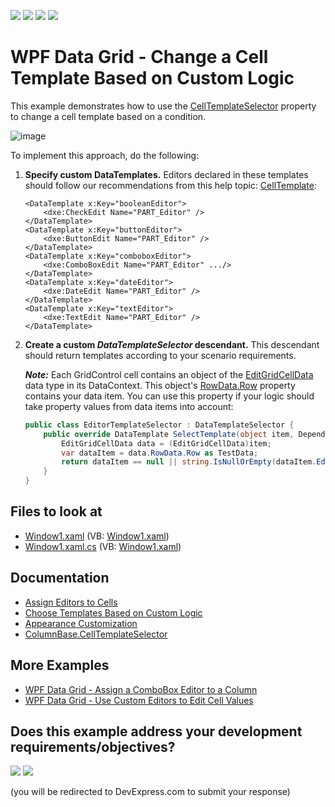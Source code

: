 <!-- default badges list -->
![](https://img.shields.io/endpoint?url=https://codecentral.devexpress.com/api/v1/VersionRange/128648629/22.2.2%2B)
[![](https://img.shields.io/badge/Open_in_DevExpress_Support_Center-FF7200?style=flat-square&logo=DevExpress&logoColor=white)](https://supportcenter.devexpress.com/ticket/details/E2017)
[![](https://img.shields.io/badge/📖_How_to_use_DevExpress_Examples-e9f6fc?style=flat-square)](https://docs.devexpress.com/GeneralInformation/403183)
[![](https://img.shields.io/badge/💬_Leave_Feedback-feecdd?style=flat-square)](#does-this-example-address-your-development-requirementsobjectives)
<!-- default badges end -->
# WPF Data Grid - Change a Cell Template Based on Custom Logic

This example demonstrates how to use the [CellTemplateSelector](https://docs.devexpress.com/WPF/DevExpress.Xpf.Grid.ColumnBase.CellTemplateSelector) property to change a cell template based on a condition.

![image](https://user-images.githubusercontent.com/65009440/175017683-25c66e3c-b535-47c3-a79a-bb64e6c5c370.png)

To implement this approach, do the following:

1. **Specify custom DataTemplates.** Editors declared in these templates should follow our recommendations from this help topic: [CellTemplate](https://docs.devexpress.com/WPF/DevExpress.Xpf.Grid.ColumnBase.CellTemplate):

   ```xaml
   <DataTemplate x:Key="booleanEditor">
       <dxe:CheckEdit Name="PART_Editor" />
   </DataTemplate>
   <DataTemplate x:Key="buttonEditor">
       <dxe:ButtonEdit Name="PART_Editor" />
   </DataTemplate>
   <DataTemplate x:Key="comboboxEditor">
       <dxe:ComboBoxEdit Name="PART_Editor" .../>
   </DataTemplate>
   <DataTemplate x:Key="dateEditor">
       <dxe:DateEdit Name="PART_Editor" />
   </DataTemplate>
   <DataTemplate x:Key="textEditor">
       <dxe:TextEdit Name="PART_Editor" />
   </DataTemplate>
   ```

2. **Create a custom *DataTemplateSelector* descendant.** This descendant should return templates according to your scenario requirements.  

   ***Note:*** Each GridControl cell contains an object of the [EditGridCellData](https://docs.devexpress.com/WPF/DevExpress.Xpf.Grid.EditGridCellData) data type in its DataContext. This object's [RowData.Row](https://docs.devexpress.com/WPF/DevExpress.Xpf.Grid.RowData.Row) property contains your data item. You can use this property if your logic should take property values from data items into account:

   ```cs
   public class EditorTemplateSelector : DataTemplateSelector {
       public override DataTemplate SelectTemplate(object item, DependencyObject container) {
           EditGridCellData data = (EditGridCellData)item;
           var dataItem = data.RowData.Row as TestData;
           return dataItem == null || string.IsNullOrEmpty(dataItem.Editor) ? null : (DataTemplate)((FrameworkElement)container).FindResource(dataItem.Editor);
       }
   }
   ```

<!-- default file list -->
## Files to look at

* [Window1.xaml](./CS/Window1.xaml) (VB: [Window1.xaml](./VB/Window1.xaml))
* [Window1.xaml.cs](./CS/Window1.xaml.cs) (VB: [Window1.xaml](./VB/Window1.xaml))
<!-- default file list end -->

## Documentation

* [Assign Editors to Cells](https://docs.devexpress.com/WPF/401011/controls-and-libraries/data-grid/data-editing-and-validation/modify-cell-values/assign-an-editor-to-a-cell)
* [Choose Templates Based on Custom Logic](https://docs.devexpress.com/WPF/6677/controls-and-libraries/data-grid/appearance-customization/choosing-templates-based-on-custom-logic)
* [Appearance Customization](https://docs.devexpress.com/WPF/6152/controls-and-libraries/data-grid/appearance-customization)
* [ColumnBase.CellTemplateSelector](https://docs.devexpress.com/WPF/DevExpress.Xpf.Grid.ColumnBase.CellTemplateSelector)

## More Examples

* [WPF Data Grid - Assign a ComboBox Editor to a Column](https://github.com/DevExpress-Examples/wpf-data-grid-assign-combobox-editor-to-column)
* [WPF Data Grid - Use Custom Editors to Edit Cell Values](https://github.com/DevExpress-Examples/how-to-use-custom-editors-to-edit-cell-values-e1596)
<!-- feedback -->
## Does this example address your development requirements/objectives?

[<img src="https://www.devexpress.com/support/examples/i/yes-button.svg"/>](https://www.devexpress.com/support/examples/survey.xml?utm_source=github&utm_campaign=wpf-data-grid-change-cell-template-based-on-custom-logic&~~~was_helpful=yes) [<img src="https://www.devexpress.com/support/examples/i/no-button.svg"/>](https://www.devexpress.com/support/examples/survey.xml?utm_source=github&utm_campaign=wpf-data-grid-change-cell-template-based-on-custom-logic&~~~was_helpful=no)

(you will be redirected to DevExpress.com to submit your response)
<!-- feedback end -->
